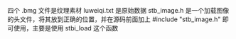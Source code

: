四个 .bmg 文件是纹理素材
luweiqi.txt 是原始数据
stb_image.h 是一个加载图像的头文件，将其放到正确的位置，并在源码前面加上 #include "stb_image.h" 即可使用，主要是使用 stbi_load 这个函数
